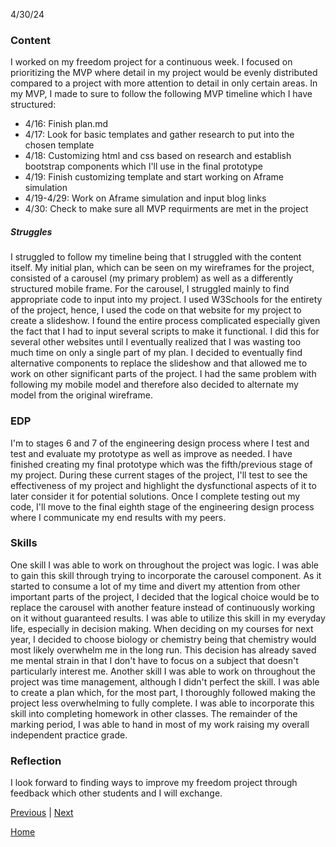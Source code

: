4/30/24

### Content

I worked on my freedom project for a continuous week. I focused on prioritizing the MVP where detail in my project would be evenly distributed compared to a project with more attention to detail in only certain areas. In my MVP, I made to sure to follow the following MVP timeline which I have structured:

* 4/16: Finish plan.md
* 4/17: Look for basic templates and gather research to put into the chosen template
* 4/18: Customizing html and css based on research and establish bootstrap components which I'll use in the final prototype
* 4/19: Finish customizing template and start working on Aframe simulation
* 4/19-4/29: Work on Aframe simulation and input blog links
* 4/30: Check to make sure all MVP requirments are met in the project

##### Struggles
I struggled to follow my timeline being that I struggled with the content itself. My initial plan, which can be seen on my wireframes for the project, consisted of a carousel (my primary problem) as well as a differently structured mobile frame. For the carousel, I struggled mainly to find appropriate code to input into my project. I used W3Schools for the entirety of the project, hence, I used the code on that website for my project to create a slideshow. I found the entire process complicated especially given the fact that I had to input several scripts to make it functional. I did this for several other websites until I eventually realized that I was wasting too much time on only a single part of my plan. I decided to eventually find alternative components to replace the slideshow and that allowed me to work on other significant parts of the project. I had the same problem with following my mobile model and therefore also decided to alternate my model from the original wireframe. 

### EDP

I'm to stages 6 and 7 of the engineering design process where I test and test and evaluate my prototype as well as improve as needed. I have finished creating my final prototype which was the fifth/previous stage of my project. During these current stages of the project, I'll test to see the effectiveness of my project and highlight the dysfunctional aspects of it to later consider it for potential solutions. Once I complete testing out my code, I'll move to the final eighth stage of the engineering design process where I communicate my end results with my peers.  

### Skills

One skill I was able to work on throughout the project was logic. I was able to gain this skill through trying to incorporate the carousel component. As it started to consume a lot of my time and divert my attention from other important parts of the project, I decided that the logical choice would be to replace the carousel with another feature instead of continuously working on it without guaranteed results. I was able to utilize this skill in my everyday life, especially in decision making. When deciding on my courses for next year, I decided to choose biology or chemistry being that chemistry would most likely overwhelm me in the long run. This decision has already saved me mental strain in that I don't have to focus on a subject that doesn't particularly interest me. Another skill I was able to work on throughout the project was time management, although I didn't perfect the skill. I was able to create a plan which, for the most part, I thoroughly followed making the project less overwhelming to fully complete. I was able to incorporate this skill into completing homework in other classes. The remainder of the marking period, I was able to hand in most of my work raising my overall independent practice grade.   

### Reflection
I look forward to finding ways to improve my freedom project through feedback which other students and I will exchange. 

[Previous](entry05.md) | [Next](entry07.md)

[Home](../README.md)
